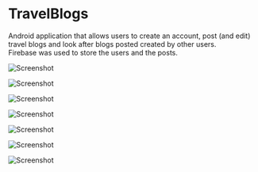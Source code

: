 # TravelBlogs

Android application that allows users to create an account, post (and edit) travel blogs and look after blogs posted created by other users.
<br/>
Firebase was used to store the users and the posts.

![Screenshot](screenshots/login.jpg)

![Screenshot](screenshots/home.jpg)

![Screenshot](screenshots/profile.jpg)

![Screenshot](screenshots/menu.jpg)

![Screenshot](screenshots/trips_list.jpg)

![Screenshot](screenshots/add_trip.jpg)

![Screenshot](screenshots/trip_page.jpg)
